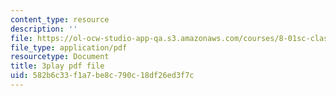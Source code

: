 ```yaml
---
content_type: resource
description: ''
file: https://ol-ocw-studio-app-qa.s3.amazonaws.com/courses/8-01sc-classical-mechanics-fall-2016/582b6c33f1a7be8c790c18df26ed3f7c_ByTlCmDoEnk.pdf
file_type: application/pdf
resourcetype: Document
title: 3play pdf file
uid: 582b6c33-f1a7-be8c-790c-18df26ed3f7c
---
```

